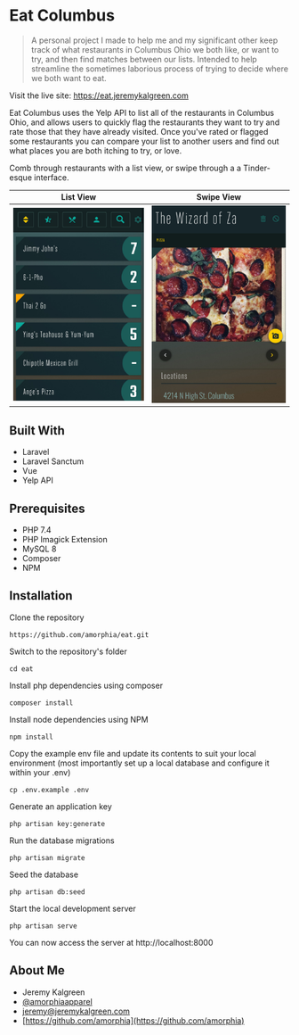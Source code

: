 # Eat Columbus

> A personal project I made to help me and my significant other keep track of what restaurants in Columbus Ohio we both like, or want to try, and then find matches between our lists. Intended to help streamline the sometimes laborious process of trying to decide where we both want to eat. 

Visit the live site:
https://eat.jeremykalgreen.com

Eat Columbus uses the Yelp API to list all of the restaurants in Columbus Ohio, and allows users to quickly flag the restaurants they want to try and rate those that they have already visited. Once you've rated or flagged some restaurants you can compare your list to another users and find out what places you are both itching to try, or love. 

Comb through restaurants with a list view, or swipe through a a Tinder-esque interface. 

List View             |  Swipe View
:-------------------------:|:-------------------------:
![](public/images/readme/list.jpg)  |  ![](public/images/readme/details.jpg)



## Built With
* Laravel
* Laravel Sanctum 
* Vue
* Yelp API

## Prerequisites

* PHP 7.4
* PHP Imagick Extension
* MySQL 8
* Composer
* NPM

## Installation

Clone the repository

    https://github.com/amorphia/eat.git

Switch to the repository's folder

    cd eat

Install php dependencies using composer

    composer install
    
Install node dependencies using NPM

    npm install
    
Copy the example env file and update its contents to suit your local environment (most importantly set up a local database and configure it within your .env)

    cp .env.example .env

Generate an application key

    php artisan key:generate

Run the database migrations

    php artisan migrate
    
Seed the database

    php artisan db:seed

Start the local development server

    php artisan serve

You can now access the server at http://localhost:8000


## About Me

* Jeremy Kalgreen 
* [@amorphiaapparel](https://twitter.com/amorphiaapparel)
* jeremy@jeremykalgreen.com
* [https://github.com/amorphia](https://github.com/amorphia)

